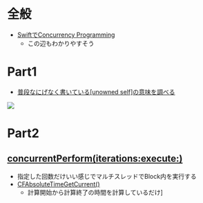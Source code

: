 # 全般
- [SwiftでConcurrency Programming](https://qiita.com/shoheiyokoyama/items/433ff8e6612d8d368875)
    - この辺もわかりやすそう
    
# Part1
- [普段なにげなく書いている\[unowned self\]の意味を調べる](https://qiita.com/shimesaba/items/f433de0850bf09a1d50d)

![](https://i.imgur.com/LChiEBQ.jpg)

# Part2
## [concurrentPerform\(iterations:execute:\)](https://developer.apple.com/documentation/dispatch/dispatchqueue/2016088-concurrentperform)
- 指定した回数だけいい感じでマルチスレッドでBlock内を実行する
- [CFAbsoluteTimeGetCurrent\(\)](https://developer.apple.com/documentation/corefoundation/1543542-cfabsolutetimegetcurrent)
    - 計算開始から計算終了の時間を計算しているだけ]